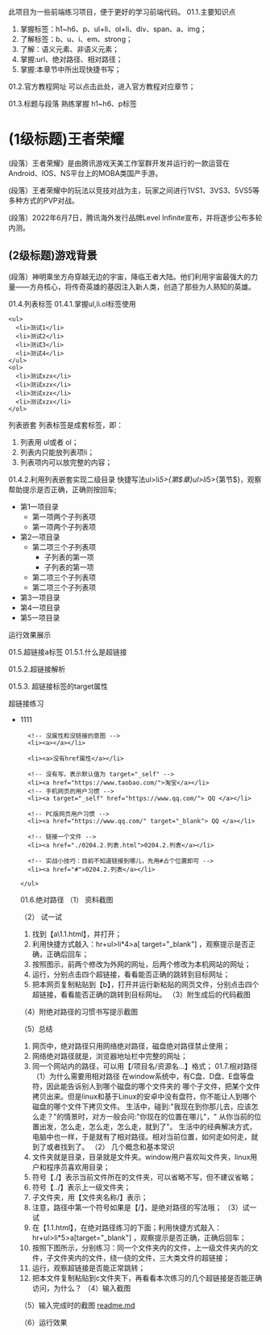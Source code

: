 此项目为一些前端练习项目，便于更好的学习前端代码。
01.1.主要知识点
1. 掌握标签：h1~h6、p、ul+li、ol+li、div、span、a、img；
2. 了解标签：b、u、i、em、strong；
3. 了解：语义元素、非语义元素；
4. 掌握:url、绝对路径、相对路径；
5. 掌握:本章节中所出现快捷书写；



01.2.官方教程网址
可以点击此处，进入官方教程对应章节；

01.3.标题与段落
 熟练掌握 h1~h6、p标签
<h1>(1级标题)王者荣耀</h1>
    <p>
      (段落）王者荣耀》是由腾讯游戏天美工作室群开发并运行的一款运营在Android、IOS、NS平台上的MOBA类国产手游。
    </p>
    <p>
      (段落）王者荣耀中的玩法以竞技对战为主，玩家之间进行1VS1、3VS3、5VS5等多种方式的PVP对战。
    </p>
    <p>
      (段落）2022年6月7日，腾讯海外发行品牌Level
      Infinite宣布，并将逐步公布多轮内测。
    </p>
    <h2>(2级标题)游戏背景</h2>
    <p>
      (段落）神明乘坐方舟穿越无边的宇宙，降临王者大陆。他们利用宇宙最强大的力量——方舟核心，将传奇英雄的基因注入新人类，创造了那些为人熟知的英雄。
    </p>
01.4.列表标签
01.4.1.掌握ul,li.ol标签使用

    <ul>
      <li>测试1</li>
      <li>测试2</li>
      <li>测试3</li>
      <li>测试4</li>
    </ul>
    <ol>
      <li>测试xzx</li>
      <li>测试xzx</li>
      <li>测试xzx</li>
      <li>测试xzx</li>
    </ol>
列表嵌套
列表标签是成套标签，即：
1. 列表用 ul或者 ol；
2. 列表内只能放列表项li； 
3. 列表项内可以放完整的内容；

01.4.2.利用列表嵌套实现二级目录
快捷写法ul>li*5>{第$章}ul>li*5>{第节$}，观察帮助提示是否正确，正确则按回车;
<ul>
      <li>
        第1一项目录
        <ul>
          <li>第一项两个子列表项</li>
          <li>第一项两个子列表项</li>
        </ul>
      </li>
      <li>
        第2一项目录
        <ul>
          <li>
            第二项三个子列表项
            <ul>
              <li>子列表的第一项</li>
              <li>子列表的第一项</li>
            </ul>
          </li>
          <li>第二项三个子列表项</li>
          <li>第二项三个子列表项</li>
        </ul>
      </li>
      <li>第3一项目录</li>
      <li>第4一项目录</li>
      <li>第5一项目录</li>
    </ul>
运行效果展示


01.5.超链接a标签
01.5.1.什么是超链接

01.5.2.超链接解析 

01.5.3. 超链接标签的target属性

超链接练习
    <ul>
        <!-- 没有超链接 -->
      <li>1111</li>
      
      <!-- 没属性和没链接的意图 -->
      <li><a></a></li>
      
      <li><a>没有href属性</a></li>
      
      <!-- 没有写，表示默认值为 target="_self" -->      
      <li><a href="https://www.taobao.com/">淘宝</a></li>
      <!-- 手机网页的用户习惯 -->
      <li><a target="_self" href="https://www.qq.com/"> QQ </a></li>

      <!-- PC版网页用户习惯 -->
      <li><a href="https://www.qq.com/" target="_blank"> QQ </a></li>
       
      <!-- 链接一个文件 -->
      <li><a href="./0204.2.列表.html">0204.2.列表</a></li>

      <!-- 实战小技巧：目前不知道链接到哪儿，先用#占个位置即可 -->      
      <li><a href="#">0204.2.列表</a></li>
      
    </ul>
01.6.绝对路径
（1） 资料截图

（2） 试一试
1. 找到【a\1.1.html】，并打开；
2. 利用快捷方式敲入：hr+ul>li*4>a[ target="_blank"] ，观察提示是否正确，正确后回车；
3. 按照图示，前两个修改为外网的网址，后两个修改为本机网站的网址；
4. 运行，分别点击四个超链接，看看能否正确的跳转到目标网址；
5. 把本网页复制粘贴到【b】，打开并运行新粘贴的网页文件，分别点击四个超链接，看看能否正确的跳转到目标网址。
（3）附生成后的代码截图

（4）附绝对路径的习惯书写提示截图

（5）总结
1. 网页中，绝对路径只用网络绝对路径，磁盘绝对路径禁止使用；
2. 网络绝对路径就是，浏览器地址栏中完整的网址；
3. 同一个网站内的路径，可以用【/项目名/资源名...】格式；
01.7.相对路径
（1）为什么需要用相对路径
在window系统中，有C盘、D盘、E盘等盘符，因此能告诉别人到哪个磁盘的哪个文件夹的 哪个子文件，把某个文件拷贝出来。但是linux和基于Linux的安卓中没有盘符，你不能让人到哪个磁盘的哪个文件下拷贝文件。
生活中，碰到:"我现在到你那儿去，应该怎么走？"的情景时，对方一般会问:"你现在的位置在哪儿"，" 从你当前的位置出发，怎么走，怎么走，怎么走，就到了"。
生活中的经典解决方式，电脑中也一样，于是就有了相对路径。相对当前位置，如何走如何走，就到了或者找到了。
（2） 几个概念和基本常识
1. 文件夹就是目录，目录就是文件夹。window用户喜欢叫文件夹，linux用户和程序员喜欢用目录；
2. 符号【./】表示当前文件所在的文件夹，可以省略不写，但不建议省略；
3. 符号【../】表示上一级文件夹；
4. 子文件夹，用【文件夹名称/】表示；
5. 注意，路径中第一个符号如果是【/】，是绝对路径的写法哦；
（3）试一试
1. 在【1.1.html】，在绝对路径练习的下面；利用快捷方式敲入：hr+ul>li*5>a[target="_blank"] ，观察提示是否正确，正确后回车；
2. 按照下图所示，分别练习：同一个文件夹内的文件，上一级文件夹内的文件，子文件夹内的文件，绕一绕的文件，三大类文件的超链接；
3. 运行，观察超链接是否能正常跳转；
4. 把本文件复制粘贴到c文件夹下，再看看本次练习的几个超链接是否能正确访问，为什么？
（4）输入截图

（5）输入完成时的截图
[readme.md](https://github.com/user-attachments/files/17268513/readme.md)

（6）运行效果
